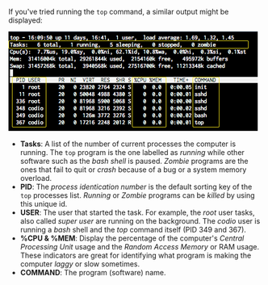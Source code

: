 If you've tried running the `top` command, a similar output might be displayed:

![cli6-top-cmd](.guides/img/cli6-top-cmd.png)

- __Tasks__: A list of the number of current processes the computer is running. The `top` program is the one labelled as _running_ while other software such as the _bash shell_ is paused.
 _Zombie_ programs are the ones that fail to quit or _crash_ because of a bug or a system memory overload.
- __PID__: The _process identication number_ is the default sorting key of the `top` processes list. _Running_ or _Zombie_ programs can be _killed_ by using this unique id.
- __USER__: The user that started the task. For example, the _root_ user tasks, also called _super user_ are running on the background. The _codio_ user is running a _bash_ shell and the _top_ command itself (PID 349 and 367).
- __%CPU & %MEM__: Display the percentage of the computer's _Central Processing Unit_ usage and the _Random Access Memory_ or RAM usage. These indicators are great for identifying what program is making the computer _laggy_ or slow sometimes.
- __COMMAND__: The program (software) name.